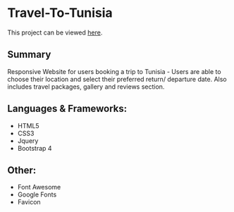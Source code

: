 # Travel-To-Tunisia

This project can be viewed [here](https://NeirouzJbira.github.io/Travel-To-Tunisia/).

## Summary
Responsive Website for users booking a trip to Tunisia - Users are able to choose their location and select their preferred return/ departure date. Also includes travel packages, gallery and reviews section.

## Languages & Frameworks:
- HTML5
- CSS3
- Jquery
- Bootstrap 4

## Other:
- Font Awesome
- Google Fonts
- Favicon
